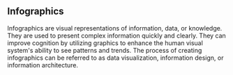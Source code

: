 ## Infographics

Infographics are visual representations of information, data, or knowledge. They are used to present complex information quickly and clearly. They can improve cognition by utilizing graphics to enhance the human visual system's ability to see patterns and trends. The process of creating infographics can be referred to as data visualization, information design, or information architecture.

<!-- TODO: write ~1000 words -->

<!-- TODO: add 5 activities -->
